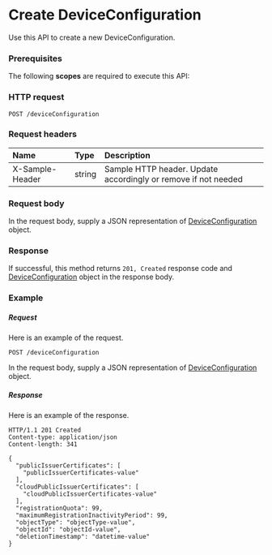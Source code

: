 # Create DeviceConfiguration

Use this API to create a new DeviceConfiguration.
### Prerequisites
The following **scopes** are required to execute this API: 
### HTTP request
<!-- { "blockType": "ignored" } -->
```http
POST /deviceConfiguration

```
### Request headers
| Name       | Type | Description|
|:---------------|:--------|:----------|
| X-Sample-Header  | string  | Sample HTTP header. Update accordingly or remove if not needed|

### Request body
In the request body, supply a JSON representation of [DeviceConfiguration](../resources/deviceconfiguration.md) object.


### Response
If successful, this method returns `201, Created` response code and [DeviceConfiguration](../resources/deviceconfiguration.md) object in the response body.

### Example
##### Request
Here is an example of the request.
<!-- {
  "blockType": "request",
  "name": "create_deviceconfiguration_from_deviceconfiguration"
}-->
```http
POST /deviceConfiguration
```
In the request body, supply a JSON representation of [DeviceConfiguration](../resources/deviceconfiguration.md) object.
##### Response
Here is an example of the response.
<!-- {
  "blockType": "response",
  "truncated": false,
  "@odata.type": "microsoft.graph.deviceconfiguration"
} -->
```http
HTTP/1.1 201 Created
Content-type: application/json
Content-length: 341

{
  "publicIssuerCertificates": [
    "publicIssuerCertificates-value"
  ],
  "cloudPublicIssuerCertificates": [
    "cloudPublicIssuerCertificates-value"
  ],
  "registrationQuota": 99,
  "maximumRegistrationInactivityPeriod": 99,
  "objectType": "objectType-value",
  "objectId": "objectId-value",
  "deletionTimestamp": "datetime-value"
}
```

<!-- uuid: c4c4a054-10fc-470a-99ac-dc5c2c6cb742
2015-10-19 09:07:21 UTC -->
<!-- {
  "type": "#page.annotation",
  "description": "Create DeviceConfiguration",
  "keywords": "",
  "section": "documentation",
  "tocPath": ""
}-->